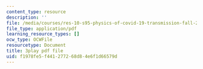 ```yaml
---
content_type: resource
description: ''
file: /media/courses/res-10-s95-physics-of-covid-19-transmission-fall-2020/f1978fe5f441277268d84e6f1d66579d_Gcb0zp82BtA.pdf
file_type: application/pdf
learning_resource_types: []
ocw_type: OCWFile
resourcetype: Document
title: 3play pdf file
uid: f1978fe5-f441-2772-68d8-4e6f1d66579d
---
```

